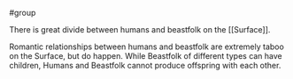 #group

There is great divide between humans and beastfolk on the [[Surface]].

Romantic relationships between humans and beastfolk are extremely taboo on the Surface, but do happen. While Beastfolk of different types can have children, Humans and Beastfolk cannot produce offspring with each other.